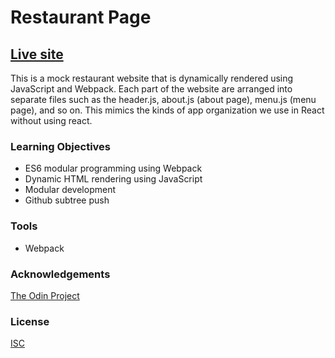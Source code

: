 # Restaurant Page

## [Live site](https://jonro2955.github.io/odin_javascript_3_restaurant_page/)

This is a mock restaurant website that is dynamically rendered using JavaScript and Webpack. Each part of the website are arranged into separate files such as the header.js, about.js (about page), menu.js (menu page), and so on. This mimics the kinds of app organization we use in React without using react.

### Learning Objectives
- ES6 modular programming using Webpack 
- Dynamic HTML rendering using JavaScript
- Modular development
- Github subtree push 

### Tools 
- Webpack
 
### Acknowledgements

[The Odin Project](https://www.theodinproject.com/)

### License

[ISC](https://opensource.org/licenses/ISC)
